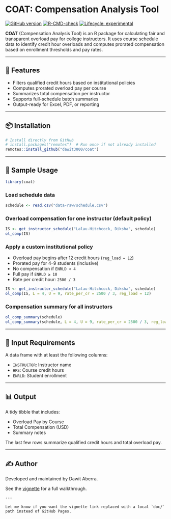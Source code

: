 
# COAT: Compensation Analysis Tool

[![GitHub
version](https://img.shields.io/github/v/tag/dawit3000/coat?label=GitHub&logo=github)](https://github.com/dawit3000/coat)
[![R-CMD-check](https://github.com/dawit3000/coat/actions/workflows/R-CMD-check.yaml/badge.svg)](https://github.com/dawit3000/coat/actions/workflows/R-CMD-check.yaml)
[![Lifecycle:
experimental](https://img.shields.io/badge/lifecycle-experimental-orange.svg)](https://lifecycle.r-lib.org/articles/stages.html#experimental)

**COAT** (Compensation Analysis Tool) is an R package for calculating
fair and transparent overload pay for college instructors. It uses
course schedule data to identify credit hour overloads and computes
prorated compensation based on enrollment thresholds and pay rates.

------------------------------------------------------------------------

## 🔧 Features

- Filters qualified credit hours based on institutional policies
- Computes prorated overload pay per course
- Summarizes total compensation per instructor
- Supports full-schedule batch summaries
- Output-ready for Excel, PDF, or reporting

------------------------------------------------------------------------

## 📦 Installation

``` r
# Install directly from GitHub
# install.packages("remotes")  # Run once if not already installed
remotes::install_github("dawit3000/coat")
```

------------------------------------------------------------------------

## 📁 Sample Usage

``` r
library(coat)
```

### Load schedule data

``` r
schedule <- read.csv("data-raw/schedule.csv")
```

### Overload compensation for one instructor (default policy)

``` r
IS <- get_instructor_schedule("Lalau-Hitchcock, Diksha", schedule)
ol_comp(IS)
```

### Apply a custom institutional policy

- Overload pay begins after 12 credit hours (`reg_load = 12`)
- Prorated pay for 4–9 students (inclusive)
- No compensation if `ENRLD < 4`
- Full pay if `ENRLD ≥ 10`
- Rate per credit hour: `2500 / 3`

``` r
IS <- get_instructor_schedule("Lalau-Hitchcock, Diksha", schedule)
ol_comp(IS, L = 4, U = 9, rate_per_cr = 2500 / 3, reg_load = 12)
```

### Compensation summary for all instructors

``` r
ol_comp_summary(schedule)
ol_comp_summary(schedule, L = 4, U = 9, rate_per_cr = 2500 / 3, reg_load = 12)
```

------------------------------------------------------------------------

## 📄 Input Requirements

A data frame with at least the following columns:

- `INSTRUCTOR`: Instructor name
- `HRS`: Course credit hours
- `ENRLD`: Student enrollment

------------------------------------------------------------------------

## 📊 Output

A tidy tibble that includes:

- Overload Pay by Course
- Total Compensation (USD)
- Summary notes

The last few rows summarize qualified credit hours and total overload
pay.

------------------------------------------------------------------------

## ✍️ Author

Developed and maintained by Dawit Aberra.

See the
[vignette](https://dawit3000.github.io/coat/coat-walkthrough.html) for a
full walkthrough.


    ---

    Let me know if you want the vignette link replaced with a local `doc/` path instead of GitHub Pages.

